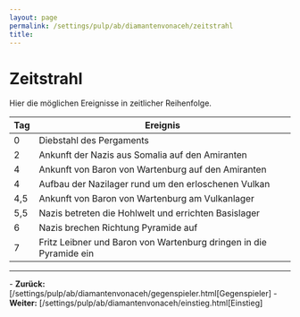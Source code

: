 ```yaml
---
layout: page
permalink: /settings/pulp/ab/diamantenvonaceh/zeitstrahl
title: 
---
```


# Zeitstrahl

Hier die möglichen Ereignisse in zeitlicher Reihenfolge.

<table>
<thead>
<tr><th>Tag</th><th>Ereignis</th></tr>
</thead>
<tbody>
<tr><td>0</td><td>Diebstahl des Pergaments</td></tr>
<tr><td>2</td><td>Ankunft der Nazis aus Somalia auf den Amiranten</td></tr>
<tr><td>4</td><td>Ankunft von Baron von Wartenburg auf den Amiranten</td></tr>
<tr><td>4</td><td>Aufbau der Nazilager rund um den erloschenen Vulkan</td></tr>
<tr><td>4,5</td><td>Ankunft von Baron von Wartenburg am Vulkanlager</td></tr>
<tr><td>5,5</td><td>Nazis betreten die Hohlwelt und errichten Basislager</td></tr>
<tr><td>6</td><td>Nazis brechen Richtung Pyramide auf</td></tr>
<tr><td>7</td><td>Fritz Leibner und Baron von Wartenburg dringen in die Pyramide ein</td></tr>
</tbody>
</table>

<hr/>
- <strong>Zurück:</strong> [/settings/pulp/ab/diamantenvonaceh/gegenspieler.html[Gegenspieler]
- <strong>Weiter:</strong> [/settings/pulp/ab/diamantenvonaceh/einstieg.html[Einstieg]

